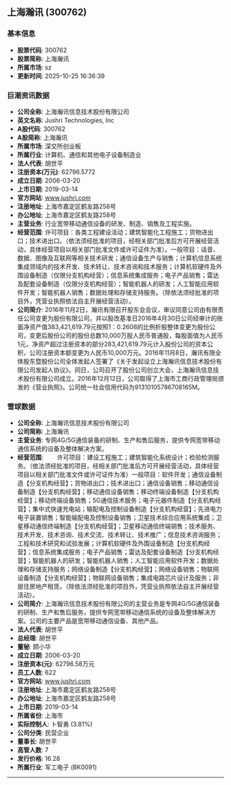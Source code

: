 ## 上海瀚讯 (300762)

### 基本信息

- **股票代码**: 300762
- **股票简称**: 上海瀚讯
- **所属市场**: sz
- **更新时间**: 2025-10-25 16:36:39

### 巨潮资讯数据

- **公司全称**: 上海瀚讯信息技术股份有限公司
- **英文名称**: Jushri Technologies, Inc
- **A股代码**: 300762
- **A股简称**: 上海瀚讯
- **所属市场**: 深交所创业板
- **所属行业**: 计算机、通信和其他电子设备制造业
- **法人代表**: 胡世平
- **注册资本(万元)**: 62796.5772
- **成立日期**: 2006-03-20
- **上市日期**: 2019-03-14
- **官方网站**: www.jushri.com
- **注册地址**: 上海市嘉定区鹤友路258号
- **办公地址**: 上海市嘉定区鹤友路258号
- **主营业务**: 行业宽带移动通信设备的研发、制造、销售及工程实施。
- **经营范围**: 许可项目：各类工程建设活动；建筑智能化工程施工；货物进出口；技术进出口。（依法须经批准的项目，经相关部门批准后方可开展经营活动，具体经营项目以相关部门批准文件或许可证件为准）。一般项目：话音、数据、图像及互联网等相关技术研发；通信设备生产与销售；计算机信息系统集成领域内的技术开发、技术转让、技术咨询和技术服务；计算机软硬件及外围设备制造（仅限分支机构经营）；信息系统集成服务；电子产品销售；雷达及配套设备制造（仅限分支机构经营）；智能机器人的研发；人工智能应用软件开发；智能机器人销售；数据处理和存储支持服务。（除依法须经批准的项目外，凭营业执照依法自主开展经营活动）。
- **公司简介**: 2016年11月2日，瀚讯有限召开股东会会议，审议同意公司由有限责任公司变更为股份有限公司，并以股改基准日2016年4月30日公司经审计的账面净资产值383,421,619.79元按照1：0.2608的比例折股整体变更为股份公司，变更后股份公司的股份总数10,000万股人民币普通股，每股面值为人民币1元，净资产超过注册资本的部分283,421,619.79元计入股份公司的资本公积，公司注册资本额变更为人民币10,000万元。2016年11月8日，瀚讯有限全体股东暨股份公司全体发起人签署了《关于发起设立上海瀚讯信息技术股份有限公司发起人协议》。同日，公司召开了股份公司创立大会，上海瀚讯信息技术股份有限公司成立。2016年12月12日，公司取得了上海市工商行政管理局颁发的《营业执照》。公司统一社会信用代码为91310105786708165M。

### 雪球数据

- **公司全称**: 上海瀚讯信息技术股份有限公司
- **公司简称**: 上海瀚讯
- **主营业务**: 专网4G/5G通信装备的研制、生产和售后服务，提供专网宽带移动通信系统的设备及整体解决方案。
- **经营范围**: 　　许可项目：建设工程施工；建筑智能化系统设计；检验检测服务。（依法须经批准的项目，经相关部门批准后方可开展经营活动，具体经营项目以相关部门批准文件或许可证件为准）一般项目：软件开发；通信设备制造【分支机构经营】；货物进出口；技术进出口；通信设备销售；移动通信设备制造【分支机构经营】；移动通信设备销售；移动终端设备制造【分支机构经营】；移动终端设备销售；5G通信技术服务；电子元器件制造【分支机构经营】；集中式快速充电站；输配电及控制设备制造【分支机构经营】；先进电力电子装置销售；智能输配电及控制设备销售；卫星技术综合应用系统集成；卫星移动通信终端制造【分支机构经营】；卫星移动通信终端销售；技术服务、技术开发、技术咨询、技术交流、技术转让、技术推广；信息技术咨询服务；工程和技术研究和试验发展；计算机软硬件及外围设备制造【分支机构经营】；信息系统集成服务；电子产品销售；雷达及配套设备制造【分支机构经营】；智能机器人的研发；智能机器人销售；人工智能应用软件开发；数据处理和存储支持服务；网络设备制造【分支机构经营】；网络设备销售；物联网设备制造【分支机构经营】；物联网设备销售；集成电路芯片设计及服务；非居住房地产租赁。（除依法须经批准的项目外，凭营业执照依法自主开展经营活动）。
- **公司简介**: 上海瀚讯信息技术股份有限公司的主营业务是专网4G/5G通信装备的研制、生产和售后服务，提供专网宽带移动通信系统的设备及整体解决方案。公司的主要产品是宽带移动通信设备、其他产品。
- **法人代表**: 胡世平
- **总经理**: 胡世平
- **董秘**: 顾小华
- **成立日期**: 2006-03-20
- **注册资本(元)**: 62796.58万元
- **员工人数**: 622
- **官方网站**: www.jushri.com
- **注册地址**: 上海市嘉定区鹤友路258号
- **办公地址**: 上海市嘉定区鹤友路258号
- **上市日期**: 2019-03-14
- **所属省份**: 上海市
- **实际控制人**: 卜智勇 (3.81%)
- **公司分类**: 民营企业
- **董事长**: 胡世平
- **高管人数**: 7
- **发行价格**: 16.28
- **所属行业**: 军工电子 (BK0091)

---